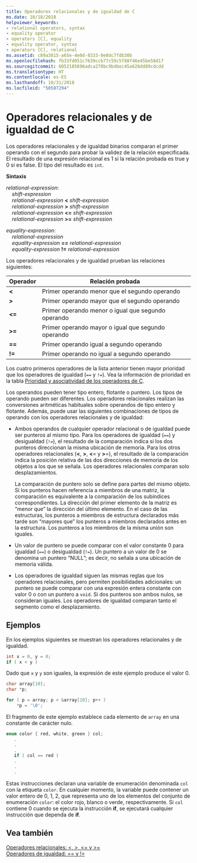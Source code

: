 ```yaml
---
title: Operadores relacionales y de igualdad de C
ms.date: 10/18/2018
helpviewer_keywords:
- relational operators, syntax
- equality operator
- operators [C], equality
- equality operator, syntax
- operators [C], relational
ms.assetid: c89a3815-a65e-4e0d-8333-0e8dc7fdb30b
ms.openlocfilehash: fb33fd051c7639ccb77c59c5f88f46e45be58d17
ms.sourcegitcommit: 6052185696adca270bc9bdbec45a626dd89cdcdd
ms.translationtype: HT
ms.contentlocale: es-ES
ms.lasthandoff: 10/31/2018
ms.locfileid: "50507294"
---
```

# <a name="c-relational-and-equality-operators"></a>Operadores relacionales y de igualdad de C

Los operadores relacionales y de igualdad binarios comparan el primer operando con el segundo para probar la validez de la relación especificada. El resultado de una expresión relacional es 1 si la relación probada es true y 0 si es false. El tipo del resultado es `int`.

**Sintaxis**

*relational-expression*:<br/>
&nbsp;&nbsp;&nbsp;&nbsp;*shift-expression*<br/>
&nbsp;&nbsp;&nbsp;&nbsp;*relational-expression* **&lt;** *shift-expression*<br/>
&nbsp;&nbsp;&nbsp;&nbsp;*relational-expression* **>** *shift-expression*<br/>
&nbsp;&nbsp;&nbsp;&nbsp;*relational-expression* **&lt;=** *shift-expression*<br/>
&nbsp;&nbsp;&nbsp;&nbsp;*relational-expression* **>=** *shift-expression*<br/>

*equality-expression*:<br/>
&nbsp;&nbsp;&nbsp;&nbsp;*relational-expression*<br/>
&nbsp;&nbsp;&nbsp;&nbsp;*equality-expression* **==** *relational-expression*<br/>
&nbsp;&nbsp;&nbsp;&nbsp;*equality-expression* **!=** *relational-expression*

Los operadores relacionales y de igualdad prueban las relaciones siguientes:

|Operador|Relación probada|
|--------------|-------------------------|
|**&lt;**|Primer operando menor que el segundo operando|
|**>**|Primer operando mayor que el segundo operando|
|**&lt;=**|Primer operando menor o igual que segundo operando|
|**>=**|Primer operando mayor o igual que segundo operando|
|**==**|Primer operando igual a segundo operando|
|**!=**|Primer operando no igual a segundo operando|

Los cuatro primeros operadores de la lista anterior tienen mayor prioridad que los operadores de igualdad (`==` y `!=`). Vea la información de prioridad en la tabla [Prioridad y asociatividad de los operadores de C](../c-language/precedence-and-order-of-evaluation.md).

Los operandos pueden tener tipo entero, flotante o puntero. Los tipos de operando pueden ser diferentes. Los operadores relacionales realizan las conversiones aritméticas habituales sobre operandos de tipo entero y flotante. Además, puede usar las siguientes combinaciones de tipos de operando con los operadores relacionales y de igualdad:

- Ambos operandos de cualquier operador relacional o de igualdad puede ser punteros al mismo tipo. Para los operadores de igualdad (`==`) y desigualdad (`!=`), el resultado de la comparación indica si los dos punteros direccionan la misma ubicación de memoria. Para los otros operadores relacionales (**\<**, **>**, **\<**= y **>**=), el resultado de la comparación indica la posición relativa de las dos direcciones de memoria de los objetos a los que se señala. Los operadores relacionales comparan solo desplazamientos.

   La comparación de puntero solo se define para partes del mismo objeto. Si los punteros hacen referencia a miembros de una matriz, la comparación es equivalente a la comparación de los subíndices correspondientes. La dirección del primer elemento de la matriz es “menor que” la dirección del último elemento. En el caso de las estructuras, los punteros a miembros de estructura declarados más tarde son “mayores que” los punteros a miembros declarados antes en la estructura. Los punteros a los miembros de la misma unión son iguales.

- Un valor de puntero se puede comparar con el valor constante 0 para igualdad (`==`) o desigualdad (`!=`). Un puntero a un valor de 0 se denomina un puntero “NULL”; es decir, no señala a una ubicación de memoria válida.

- Los operadores de igualdad siguen las mismas reglas que los operadores relacionales, pero permiten posibilidades adicionales: un puntero se puede comparar con una expresión entera constante con valor 0 o con un puntero a `void`. Si dos punteros son ambos nulos, se consideran iguales. Los operadores de igualdad comparan tanto el segmento como el desplazamiento.

## <a name="examples"></a>Ejemplos

En los ejemplos siguientes se muestran los operadores relacionales y de igualdad.

```C
int x = 0, y = 0;
if ( x < y )
```

Dado que `x` y `y` son iguales, la expresión de este ejemplo produce el valor 0.

```C
char array[10];
char *p;

for ( p = array; p < &array[10]; p++ )
    *p = '\0';
```

El fragmento de este ejemplo establece cada elemento de `array` en una constante de carácter nulo.

```C
enum color { red, white, green } col;
   .
   .
   .
   if ( col == red )
   .
   .
   .
```

Estas instrucciones declaran una variable de enumeración denominada `col` con la etiqueta `color`. En cualquier momento, la variable puede contener un valor entero de 0, 1, 2, que representa uno de los elementos del conjunto de enumeración `color`: el color rojo, blanco o verde, respectivamente. Si `col` contiene 0 cuando se ejecuta la instrucción **if**, se ejecutará cualquier instrucción que dependa de **if**.

## <a name="see-also"></a>Vea también

[Operadores relacionales: \<, >, \<= y >=](../cpp/relational-operators-equal-and-equal.md)<br/>
[Operadores de igualdad: == y !=](../cpp/equality-operators-equal-equal-and-exclpt-equal.md)